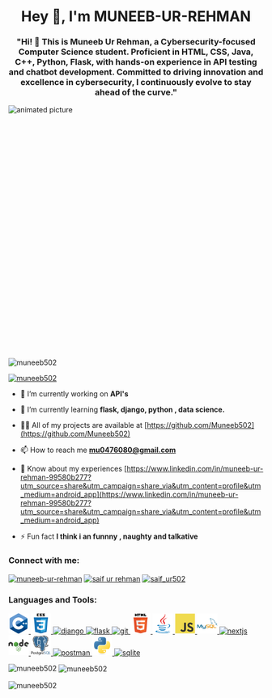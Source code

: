 <h1 align="center">Hey 👋, I'm MUNEEB-UR-REHMAN</h1>
<h3 align="center">
"Hi! 👋 This is  Muneeb Ur Rehman, a Cybersecurity-focused Computer Science student. Proficient in HTML, CSS, Java, C++, Python, Flask, with hands-on experience in API testing and chatbot development. Committed to driving innovation and excellence in cybersecurity, I continuously evolve to stay ahead of the curve."</h3>

<img align="right" src="https://raw.githubusercontent.com/gist/obernardovieira/f4ec9b75736a98be5f6198f5ae40b897/raw/2546374e14122f5c0a8c7cc0c49edd07bf5d14cd/dev.gif" alt="animated picture" width="100%" height="500">

<p align="left"> <img src="https://komarev.com/ghpvc/?username=muneeb502&label=Profile%20views&color=0e75b6&style=flat" alt="muneeb502" /> </p>

<p align="left"> <a href="https://github.com/ryo-ma/github-profile-trophy"><img src="https://github-profile-trophy.vercel.app/?username=muneeb502" alt="muneeb502" /></a> </p>

- 🔭 I’m currently working on **API's**

- 🌱 I’m currently learning **flask, django, python , data science.**

- 👨‍💻 All of my projects are available at [https://github.com/Muneeb502](https://github.com/Muneeb502)

- 📫 How to reach me **mu0476080@gmail.com**

- 📄 Know about my experiences [https://www.linkedin.com/in/muneeb-ur-rehman-99580b277?utm_source=share&utm_campaign=share_via&utm_content=profile&utm_medium=android_app](https://www.linkedin.com/in/muneeb-ur-rehman-99580b277?utm_source=share&utm_campaign=share_via&utm_content=profile&utm_medium=android_app)

- ⚡ Fun fact **I think i an funnny , naughty and talkative**

<h3 align="left">Connect with me:</h3>
<p align="left">
<a href="https://linkedin.com/in/muneeb-ur-rehman" target="blank"><img align="center" src="https://raw.githubusercontent.com/rahuldkjain/github-profile-readme-generator/master/src/images/icons/Social/linked-in-alt.svg" alt="muneeb-ur-rehman" height="30" width="40" /></a>
<a href="https://fb.com/saif ur rehman" target="blank"><img align="center" src="https://raw.githubusercontent.com/rahuldkjain/github-profile-readme-generator/master/src/images/icons/Social/facebook.svg" alt="saif ur rehman" height="30" width="40" /></a>
<a href="https://instagram.com/saif_ur502" target="blank"><img align="center" src="https://raw.githubusercontent.com/rahuldkjain/github-profile-readme-generator/master/src/images/icons/Social/instagram.svg" alt="saif_ur502" height="30" width="40" /></a>
</p>

<h3 align="left">Languages and Tools:</h3>
<p align="left"> <a href="https://www.w3schools.com/cpp/" target="_blank" rel="noreferrer"> <img src="https://raw.githubusercontent.com/devicons/devicon/master/icons/cplusplus/cplusplus-original.svg" alt="cplusplus" width="40" height="40"/> </a> <a href="https://www.w3schools.com/css/" target="_blank" rel="noreferrer"> <img src="https://raw.githubusercontent.com/devicons/devicon/master/icons/css3/css3-original-wordmark.svg" alt="css3" width="40" height="40"/> </a> <a href="https://www.djangoproject.com/" target="_blank" rel="noreferrer"> <img src="https://cdn.worldvectorlogo.com/logos/django.svg" alt="django" width="40" height="40"/> </a> <a href="https://flask.palletsprojects.com/" target="_blank" rel="noreferrer"> <img src="https://www.vectorlogo.zone/logos/pocoo_flask/pocoo_flask-icon.svg" alt="flask" width="40" height="40"/> </a> <a href="https://git-scm.com/" target="_blank" rel="noreferrer"> <img src="https://www.vectorlogo.zone/logos/git-scm/git-scm-icon.svg" alt="git" width="40" height="40"/> </a> <a href="https://www.w3.org/html/" target="_blank" rel="noreferrer"> <img src="https://raw.githubusercontent.com/devicons/devicon/master/icons/html5/html5-original-wordmark.svg" alt="html5" width="40" height="40"/> </a> <a href="https://www.java.com" target="_blank" rel="noreferrer"> <img src="https://raw.githubusercontent.com/devicons/devicon/master/icons/java/java-original.svg" alt="java" width="40" height="40"/> </a> <a href="https://developer.mozilla.org/en-US/docs/Web/JavaScript" target="_blank" rel="noreferrer"> <img src="https://raw.githubusercontent.com/devicons/devicon/master/icons/javascript/javascript-original.svg" alt="javascript" width="40" height="40"/> </a> <a href="https://www.mysql.com/" target="_blank" rel="noreferrer"> <img src="https://raw.githubusercontent.com/devicons/devicon/master/icons/mysql/mysql-original-wordmark.svg" alt="mysql" width="40" height="40"/> </a> <a href="https://nextjs.org/" target="_blank" rel="noreferrer"> <img src="https://cdn.worldvectorlogo.com/logos/nextjs-2.svg" alt="nextjs" width="40" height="40"/> </a> <a href="https://nodejs.org" target="_blank" rel="noreferrer"> <img src="https://raw.githubusercontent.com/devicons/devicon/master/icons/nodejs/nodejs-original-wordmark.svg" alt="nodejs" width="40" height="40"/> </a> <a href="https://www.postgresql.org" target="_blank" rel="noreferrer"> <img src="https://raw.githubusercontent.com/devicons/devicon/master/icons/postgresql/postgresql-original-wordmark.svg" alt="postgresql" width="40" height="40"/> </a> <a href="https://postman.com" target="_blank" rel="noreferrer"> <img src="https://www.vectorlogo.zone/logos/getpostman/getpostman-icon.svg" alt="postman" width="40" height="40"/> </a> <a href="https://www.python.org" target="_blank" rel="noreferrer"> <img src="https://raw.githubusercontent.com/devicons/devicon/master/icons/python/python-original.svg" alt="python" width="40" height="40"/> </a> <a href="https://www.sqlite.org/" target="_blank" rel="noreferrer"> <img src="https://www.vectorlogo.zone/logos/sqlite/sqlite-icon.svg" alt="sqlite" width="40" height="40"/> </a> </p>

<p><img align="left" src="https://github-readme-stats.vercel.app/api/top-langs?username=muneeb502&show_icons=true&locale=en&layout=compact" alt="muneeb502" /></p>

<p>&nbsp;<img align="center" src="https://github-readme-stats.vercel.app/api?username=muneeb502&show_icons=true&locale=en" alt="muneeb502" /></p>

<p><img align="center" src="https://github-readme-streak-stats.herokuapp.com/?user=muneeb502&" alt="muneeb502" /></p>
